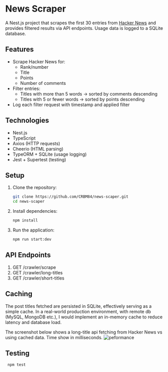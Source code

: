 # News Scraper

A Nest.js project that scrapes the first 30 entries from [Hacker News](https://news.ycombinator.com/) and provides filtered results via API endpoints. Usage data is logged to a SQLite database.

## Features

- Scrape Hacker News for:
  - Rank/number
  - Title
  - Points
  - Number of comments
- Filter entries:
  - Titles with more than 5 words → sorted by comments descending
  - Titles with 5 or fewer words → sorted by points descending
- Log each filter request with timestamp and applied filter

## Technologies

- Nest.js
- TypeScript
- Axios (HTTP requests)
- Cheerio (HTML parsing)
- TypeORM + SQLite (usage logging)
- Jest + Supertest (testing)

## Setup

1. Clone the repository:
   ```bash
   git clone https://github.com/CRBM84/news-scaper.git
   cd news-scaper

2. Install dependencies:
   ```bash
   npm install
3. Run the application:
   ```bash
   npm run start:dev

## API Endpoints
1. GET /crawler/scrape
2. GET /crawler/long-titles
3. GET /crawler/short-titles

## Caching
The post titles fetched are persisted in SQLite, effectively serving as a simple cache. In a real-world production environment, with remote db (MySQL, MongoDB etc.), I would implement an in-memory cache to reduce latency and database load.

The screenshot below shows a long-title api fetching from Hacker News vs using cached data. Time show in milliseconds.
![peformance](cache-performance-example.png)
## Testing
  ```bash
   npm test